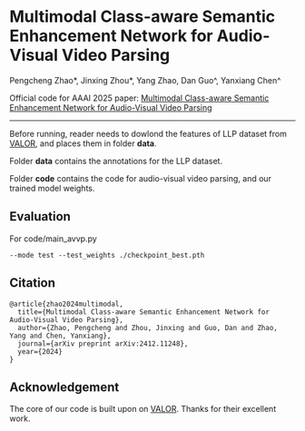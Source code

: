 # Multimodal Class-aware Semantic Enhancement Network for Audio-Visual Video Parsing
Pengcheng Zhao*, Jinxing Zhou*, Yang Zhao, Dan Guo^, Yanxiang Chen^

Official code for AAAI 2025 paper: [Multimodal Class-aware Semantic Enhancement Network for Audio-Visual Video Parsing](https://arxiv.org/abs/2412.11248)
***

Before running, reader needs to dowlond the features of LLP dataset from [VALOR](https://github.com/Franklin905/VALOR),  and places them in folder **data**.

Folder **data** contains the annotations for the LLP dataset.

Folder **code** contains the code for audio-visual video parsing, and our trained model weights.

## Evaluation

For code/main_avvp.py

``--mode test --test_weights ./checkpoint_best.pth``

## Citation

```
@article{zhao2024multimodal,
  title={Multimodal Class-aware Semantic Enhancement Network for Audio-Visual Video Parsing},
  author={Zhao, Pengcheng and Zhou, Jinxing and Guo, Dan and Zhao, Yang and Chen, Yanxiang},
  journal={arXiv preprint arXiv:2412.11248},
  year={2024}
}
```

## Acknowledgement
The core of our code is built upon on [VALOR](https://github.com/Franklin905/VALOR).  Thanks for their excellent work.
